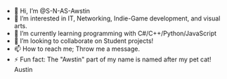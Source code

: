- 👋 Hi, I’m @S-N-AS-Awstin
- 👀 I’m interested in IT, Networking, Indie-Game development, and visual arts.
- 🌱 I’m currently learning programming with C#/C++/Python/JavaScript
- 💞️ I’m looking to collaborate on Student projects!
- 📫 How to reach me; Throw me a message.
- ⚡ Fun fact: The "Awstin" part of my name is named after my pet cat! Austin

<!---
S-N-AS-Awstin/S-N-AS-Awstin is a ✨ special ✨ repository because its `README.md` (this file) appears on your GitHub profile.
You can click the Preview link to take a look at your changes.
--->

